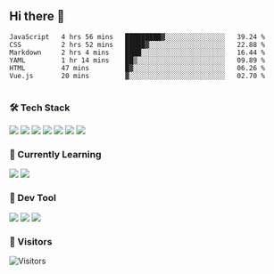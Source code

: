## Hi there 👋

<table>
<!--START_SECTION:waka-->

```text
JavaScript   4 hrs 56 mins   █████████▓░░░░░░░░░░░░░░░   39.24 %
CSS          2 hrs 52 mins   █████▓░░░░░░░░░░░░░░░░░░░   22.88 %
Markdown     2 hrs 4 mins    ████░░░░░░░░░░░░░░░░░░░░░   16.44 %
YAML         1 hr 14 mins    ██▒░░░░░░░░░░░░░░░░░░░░░░   09.89 %
HTML         47 mins         █▓░░░░░░░░░░░░░░░░░░░░░░░   06.26 %
Vue.js       20 mins         ▓░░░░░░░░░░░░░░░░░░░░░░░░   02.70 %
```

<!--END_SECTION:waka-->
</table>

### 🛠 Tech Stack

![](https://img.shields.io/badge/HTML5-black?style=flat&logo=html5)
![](https://img.shields.io/badge/CSS3-black?style=flat&logo=css3)
![](https://img.shields.io/badge/Javascript-black?style=flat&logo=javascript)
![](https://img.shields.io/badge/Vue-black?style=flat&logo=vuedotjs)
![](https://img.shields.io/badge/node.js-black?style=flat&logo=nodedotjs)
![](https://img.shields.io/badge/MangoDB-black?style=flat&logo=mongodb)
![](https://img.shields.io/badge/MySQL-black?style=flat&logo=mysql)

### 📖 Currently Learning

![](https://img.shields.io/badge/TypeScript-black?style=flat&logo=typescript)
![](https://img.shields.io/badge/React-black?style=flat&logo=react)

### 📏 Dev Tool

<!-- <img src="https://media.giphy.com/media/SWoSkN6DxTszqIKEqv/giphy.gif" align="right" height="275" /> -->
![](https://img.shields.io/badge/Editor-VSCode-blue?style=flat-square&logo=visual-studio-code&logoColor=blue)
![](https://img.shields.io/badge/IDE-WebStorm-orange?style=flat-square&logo=webstorm&logoColor=white)
![](https://img.shields.io/badge/API-Postman-blue?style=flat-square&logo=postman&logoColor=orange)

### 🔆 Visitors
![Visitors](https://count.getloli.com/get/@imxxxx?theme=rule34)
